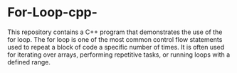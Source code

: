 # For-Loop-cpp-
This repository contains a C++ program that demonstrates the use of the for loop. The for loop is one of the most common control flow statements used to repeat a block of code a specific number of times. It is often used for iterating over arrays, performing repetitive tasks, or running loops with a defined range.
